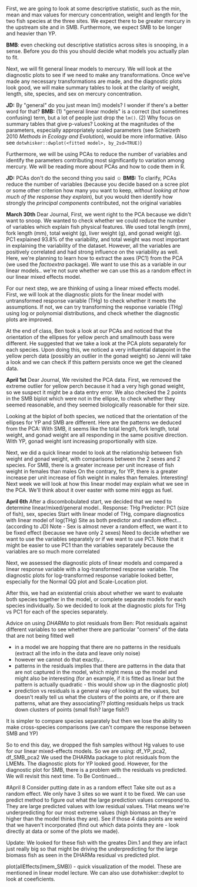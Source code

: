 First, we are going to look at some descriptive statistic, such as the min, mean and max values for mercury concentration, weight and length for the two fish species at the three sites. We expect there to be greater mercury in the upstream site and in SMB. Furthermore, we expect SMB to be longer and heavier than YP. 

**BMB**: even checking out descriptive statistics across sites is snooping, in a sense.  Before you do this you should decide what models you actually plan to fit.

Next, we will fit general linear models to mercury. We will look at the diagnostic plots to see if we need to make any transformations. Once we’ve made any necessary transformations are made, and the diagnostic plots look good, we will make summary tables to look at the clarity of weight, length, site, species, and sex on mercury concentration.

**JD:** By "general" do you just mean lm() models? I wonder if there's a better word for that?
**BMB:** (1) "general linear models" is a correct (but sometimes confusing) term, but a lot of people just drop the `lm()`.  (2) Why focus on summary tables that give p-values? Looking at the magnitudes of the parameters, especially appropriately scaled parameters (see Schielzeth 2010 *Methods in Ecology and Evolution*), would be more informative. (Also see `dotwhisker::dwplot(<fitted model>, by_2sd=TRUE)`)

Furthermore, we will be using PCAs to reduce the number of variables and identify the parameters contributing most significantly to variation among mercury. We will be reading more about PCAs and how to code them in R. 

**JD:** PCAs don't do the second thing you said ☺
**BMB:** To clarify, PCAs reduce the number of variables (because you decide based on a scree plot or some other criterion how many you want to keep, *without looking at how much of the response they explain*), but you would then identify how strongly the *principal components* contributed, not the original variables

**March 30th**
Dear Journal, 
First, we went right to the PCA because we didn't want to snoop. We wanted to check whether we could reduce the number of variables which explain fish physical features.
We used total length (mm), fork length (mm), total weight (g), liver weight (g), and gonad weight (g). PC1 explained 93.8% of the variability, and total weight was most important in explaining the variability of the dataset. However, all the variables are positively correlated and had strong influence on the variability as well. 
Here, we're planning to learn how to extract the axes (PC1) from the PCA (we used the *factoextra* package). We want to use this as a variable in our linear models.. we're not sure whether we can use this as a random effect in our linear mixed effects model. 

For our next step, we are thinking of using a linear mixed effects model. 
First, we will look at the diagnostic plots for the linear model with untransformed response variable (THg) to check whether it meets the assumptions. If not, we can try transforming the response variable (THg) using log or polynomial distributions, and check whether the diagnostic plots are improved.

At the end of class, Ben took a look at our PCAs and noticed that the orientation of the ellipses for yellow perch and smallmouth bass were different. He suggested that we take a look at the PCA plots separately for each species. Upon doing this, we noticed a very influential datapoint in the yellow perch data (possibly an outlier in the gonad weight) so Jenni will take a look and we can check if this pattern persists once we get the cleaned data. 

**April 1st**
Dear Journal,
We revisited the PCA data. First, we removed the extreme outlier for yellow perch because it had a very high gonad weight, so we suspect it might be a data entry error. We also checked the 2 points in the SMB biplot which were not in the ellipse, to check whether they seemed reasonable, and they seemed biologically reasonable for their size. 

Looking at the biplot of both species, we noticed that the orientation of the ellipses for YP and SMB are different. Here are the patterns we deduced from the PCA:
With SMB, it seems like the total length, fork length, total weight, and gonad weight are all responding in the same positive direction. 
With YP, gonad weight isnt increasing proportionally with size. 

Next, we did a quick linear model to look at the relationship between fish weight and gonad weight, with comparisons between the 2 sexes and 2 species. 
For SMB, there is a greater increase per unit increase of fish weight in females than males
On the contrary, for YP, there is a greater increase per unit increase of fish weight in males than females. Interesting! 
Next week we will look at how this linear model may explain what we see in the PCA. We'll think about it over easter with some mini eggs as fuel.

**April 6th**
After a discombobulated start, we decided that we need to determine linear/mixed/general model.. 
Response: THg 
Predictor: PC1 (size of fish), sex, species
Start with linear model of THg, compare diagnostics with linear model of log(THg)
Site as both predictor and random effect...(according to JD)
Note - Sex is almost never a random effect, we want it to be fixed effect (because we have only 2 sexes)
Need to decide whether we want to use the variables separately or if we want to use PC1. Note that it might be easier to use PC1 than the variables separately because the variables are so much more correlated

Next, we assessed the diagnostic plots of linear models and compared a linear response variable with a log-transformed response variable. The diagnostic plots for log-transformed response variable looked better, especially for the Normal QQ plot and Scale-Location plot.  

After this, we had an existential crisis about whether we want to evaluate both species together in the model, or complete separate models for each species individually. 
So we decided to look at the diagnostic plots for THg vs PC1 for each of the species separately. 

Advice on using *DHARMa* to plot residuals from Ben:
Plot residuals against different variables to see whether there are particular "corners" of the data that are not being fitted well 
- in a model we are hopping that there are no patterns in the residuals (extract all the info in the data and leave only noise)
- however we cannot do that exactly... 
- patterns in the residuals implies that there are patterns in the data that are not captured in the model, which might mess up the model and might also be interesting (for an example, if it is fitted as linear but the pattern is actually quadratic - this would show up in the diagnostic plot)
- prediction vs residuals is a general way of looking at the values, but doesn't really tell us what the clusters of the points are, or if there are patterns, what are they associating?? plotting residuals helps us track down clusters of points (small fish? large fish?)

It is simpler to compare species separately but then we lose the ability to make cross-species comparisons (we can't compare the response between SMB and YP)

So to end this day, we dropped the fish samples without Hg values to use for our linear mixed-effects models. So we are using:
df_YP_pca2, df_SMB_pca2
We used the DHARMa package to plot residuals from the LMEMs. The diagnostic plots for YP looked good. However, for the diagnostic plot for SMB, there is a problem with the residuals vs predicted. We will revisit this next time. To Be Continued...


#April 8
Consider putting date in as a random effect 
Take site out as a random effect. We only have 3 sites so we want it to be fixed.
We can use predict method to figure out what the large prediction values correspond to. They are large predicted values with low residual values. THat means we're underpredicting for our most extreme values (high biomass an they're higher than the model thinks they are). See if those 4 data points are weird that we haven't incorporated (find out which data points they are - look directly at data or some of the plots we made).

Update: We looked for these fish with the greates Dim.1 and they are infact just really big so that might be driving the underpredicting for the large biomass fish as seen in the DHARMa residual vs predicted plot. 

plot(allEffects(lmem_SMB)) - quick visualization of the model. These are mentioned in linear model lecture. We can also use dotwhisker::dwplot to look at coeeficients. 